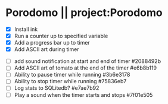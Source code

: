 # Porodomo || project:Porodomo

- [X] Install ink
- [X] Run a counter up to specified variable
- [X] Add a progress bar up to timer
- [X] Add ASCII art during timer
* [ ] add sound notification at start and end of timer  #2088492b
* [ ] Add ASCII art of tomato at the end of the timer  #e6b8b119
* [ ] Ability to pause timer while running  #3b6e3178
* [ ] Ability to stop timer while running  #75836eb7
* [ ] Log stats to SQLitedb?  #e7ae7b92
* [ ] Play a sound when the timer starts and stops  #7f01e505
